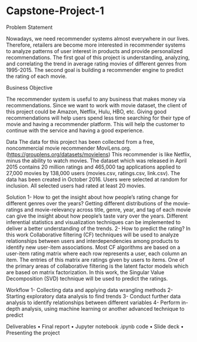 # Capstone-Project-1

Problem Statement

Nowadays, we need recommender systems almost everywhere in our lives. Therefore, retailers are become more interested in recommender systems to analyze patterns of user interest in products and provide personalized recommendations. The first goal of this project is understanding, analyzing, and correlating the trend in average rating movies of different genres from 1995-2015. The second goal is building a recommender engine to predict the rating of each movie. 

Business Objective

The recommender system is useful to any business that makes money via recommendations. Since we want to work with movie dataset, the client of this project could be Amazon, Netflix, Hulu, HBO, etc. 
Giving good recommendations will help users spend less time searching for their type of movie and having a recommender platform. This will help the customer to continue with the service and having a good experience.

Data
The data for this project has been collected from a free, noncommercial movie recommender MoviLens.org. (https://grouplens.org/datasets/movielens) This recommender is like Netflix, minus the ability to watch movies. The dataset which was released in April 2015 contains 20 million ratings and 465,000 tag applications applied to 27,000 movies by 138,000 users (movies.csv, ratings.csv, link.csv). The data has been created in October 2016. Users were selected at random for inclusion. All selected users had rated at least 20 movies. 

Solution
1-	How to get the insight about how people’s rating change for different genres over the years?
Getting different distributions of the movie-ratings and  movie-relevancy across title, genre, year, and tag of each movie can give the insight about how people’s taste vary over the years. Different inferential statistics and visualization techniques can be implemented to deliver a better understanding of the trends.
2-	How to predict the rating?
In this work Collaborative filtering (CF) techniques will be used to analyze relationships between users and interdependencies among products to identify new user-item associations. Most CF algorithms are based on a user-item rating matrix where each row represents a user, each column an item. The entries of this matrix are ratings given by users to items. One of the primary areas of collaborative filtering is the latent factor models which are based on matrix factorization. In this work, the Singular Value Decomposition (SVD) technique will be used to predict the ratings. 

   Workflow
1-	Collecting data and applying data wrangling methods 
2-	Starting exploratory data analysis to find trends 
3-	Conduct further data analysis to identify relationships between different variables
4-	Perform in-depth analysis, using machine learning or another advanced technique to predict 

Deliverables
•	Final report
•	Jupyter notebook .ipynb code
•	Slide deck
•	Presenting the project




